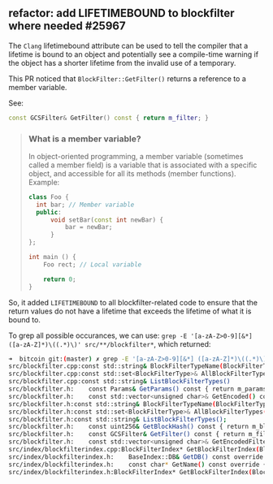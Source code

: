 ## refactor: add LIFETIMEBOUND to blockfilter where needed #25967

The `Clang` lifetimebound attribute can be used to tell the compiler that a lifetime is bound to an object and potentially see a compile-time warning if the object has a shorter lifetime from the invalid use of a temporary.

This PR noticed that `BlockFilter::GetFilter()` returns a reference to a member variable. 

See:
```cpp
const GCSFilter& GetFilter() const { return m_filter; }
```

> ### What is a member variable?
> In object-oriented programming, a member variable (sometimes called a member field) is a variable that is associated with a specific object, and accessible for all its methods (member functions).
> Example:
> ```cpp
> class Foo {
>   int bar; // Member variable
>   public:
>       void setBar(const int newBar) { 
>           bar = newBar;
>       }
> };
> 
> int main () {
>     Foo rect; // Local variable
>
>     return 0;
> }
> ```

So, it added `LIFETIMEBOUND` to all blockfilter-related code to ensure that the return values do not have a lifetime that exceeds the lifetime of what it is bound to.

To grep all possible occurances, we can use: `grep -E '[a-zA-Z>0-9][&*] ([a-zA-Z]*)\((.*)\)' src/**/blockfilter*`, which returned:

```sh
➜  bitcoin git:(master) ✗ grep -E '[a-zA-Z>0-9][&*] ([a-zA-Z]*)\((.*)\)' src/**/blockfilter*
src/blockfilter.cpp:const std::string& BlockFilterTypeName(BlockFilterType filter_type)
src/blockfilter.cpp:const std::set<BlockFilterType>& AllBlockFilterTypes()
src/blockfilter.cpp:const std::string& ListBlockFilterTypes()
src/blockfilter.h:    const Params& GetParams() const { return m_params; }
src/blockfilter.h:    const std::vector<unsigned char>& GetEncoded() const { return m_encoded; }
src/blockfilter.h:const std::string& BlockFilterTypeName(BlockFilterType filter_type);
src/blockfilter.h:const std::set<BlockFilterType>& AllBlockFilterTypes();
src/blockfilter.h:const std::string& ListBlockFilterTypes();
src/blockfilter.h:    const uint256& GetBlockHash() const { return m_block_hash; }
src/blockfilter.h:    const GCSFilter& GetFilter() const { return m_filter; }
src/blockfilter.h:    const std::vector<unsigned char>& GetEncodedFilter() const
src/index/blockfilterindex.cpp:BlockFilterIndex* GetBlockFilterIndex(BlockFilterType filter_type)
src/index/blockfilterindex.h:    BaseIndex::DB& GetDB() const override { return *m_db; }
src/index/blockfilterindex.h:    const char* GetName() const override { return m_name.c_str(); }
src/index/blockfilterindex.h:BlockFilterIndex* GetBlockFilterIndex(BlockFilterType filter_type);
```